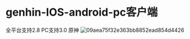 # genhin-IOS-android-pc客户端
全平台支持2.8
PC支持3.0
原神
![09aea75f32e363bb8852ead854d4426](https://user-images.githubusercontent.com/32962435/179986030-34bb3a2f-138d-4f6b-9447-1e3f11eea710.jpg)

